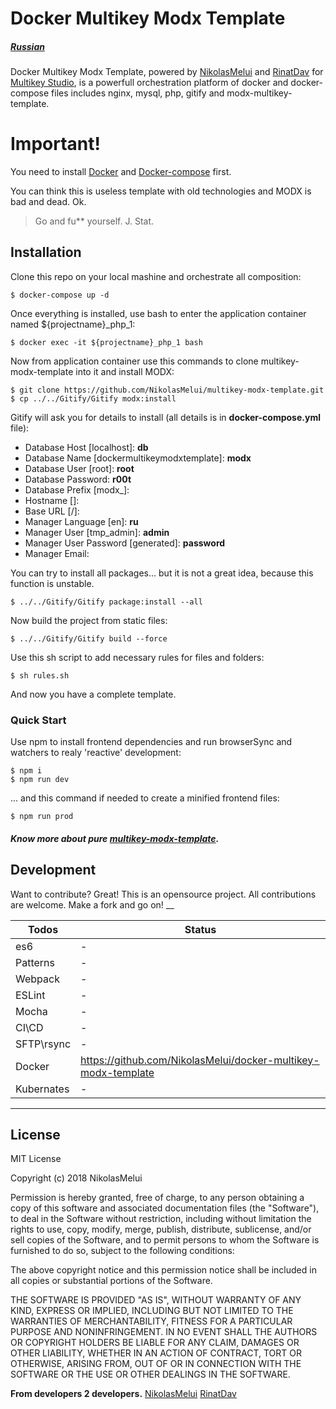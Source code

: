 Docker Multikey Modx Template
======
##### [Russian][russian-docs]
Docker Multikey Modx Template, powered by [NikolasMelui][nikolasmelui] and [RinatDav][rinatdav] for [Multikey Studio][multikey-studio], is a powerfull orchestration platform of docker and docker-compose files includes nginx, mysql, php, gitify and modx-multikey-template.

# Important!
You need to install [Docker][docker] and [Docker-compose][docker-compose] first.

You can think this is useless template with old technologies and MODX is bad and dead. Ok.
> Go and fu** yourself. J. Stat.

## Installation

Clone this repo on your local mashine and orchestrate all composition:
```
$ docker-compose up -d
```
Once everything is installed, use bash to enter the application container named ${projectname}_php_1:
```
$ docker exec -it ${projectname}_php_1 bash
```
Now from application container use this commands to clone multikey-modx-template into it and install MODX:
```
$ git clone https://github.com/NikolasMelui/multikey-modx-template.git
$ cp ../../Gitify/Gitify modx:install
```
Gitify will ask you for details to install (all details is in __docker-compose.yml__ file):
* Database Host [localhost]: __db__
* Database Name [dockermultikeymodxtemplate]: __modx__
* Database User [root]: __root__
* Database Password: __r00t__
* Database Prefix [modx_]:
* Hostname []:
* Base URL [/]:
* Manager Language [en]: __ru__
* Manager User [tmp_admin]: __admin__
* Manager User Password [generated]: __password__
* Manager Email:

You can try to install all packages... but it is not a great idea, because this function is unstable.
```
$ ../../Gitify/Gitify package:install --all
```
Now build the project from static files:
```
$ ../../Gitify/Gitify build --force
```
Use this sh script to add necessary rules for files and folders:
```
$ sh rules.sh
```
And now you have a complete template.

### Quick Start

Use npm to install frontend dependencies and run browserSync and watchers to realy 'reactive' development:
```
$ npm i
$ npm run dev
```

... and this command if needed to create a minified frontend files:
```
$ npm run prod
```
##### Know more about pure [multikey-modx-template][multikey-modx-template].

## Development

Want to contribute? Great!
This is an opensource project. All contributions are welcome. Make a fork and go on!
__

| Todos | Status |
| ------ | ------ |
| es6 | - |
| Patterns | - |
| Webpack | - |
| ESLint | - |
| Mocha | - |
| CI\CD | - |
| SFTP\rsync | - |
| Docker | https://github.com/NikolasMelui/docker-multikey-modx-template |
| Kubernates | - |
___
License
----
MIT License

Copyright (c) 2018 NikolasMelui

Permission is hereby granted, free of charge, to any person obtaining a copy
of this software and associated documentation files (the "Software"), to deal
in the Software without restriction, including without limitation the rights
to use, copy, modify, merge, publish, distribute, sublicense, and/or sell
copies of the Software, and to permit persons to whom the Software is
furnished to do so, subject to the following conditions:

The above copyright notice and this permission notice shall be included in all
copies or substantial portions of the Software.

THE SOFTWARE IS PROVIDED "AS IS", WITHOUT WARRANTY OF ANY KIND, EXPRESS OR
IMPLIED, INCLUDING BUT NOT LIMITED TO THE WARRANTIES OF MERCHANTABILITY,
FITNESS FOR A PARTICULAR PURPOSE AND NONINFRINGEMENT. IN NO EVENT SHALL THE
AUTHORS OR COPYRIGHT HOLDERS BE LIABLE FOR ANY CLAIM, DAMAGES OR OTHER
LIABILITY, WHETHER IN AN ACTION OF CONTRACT, TORT OR OTHERWISE, ARISING FROM,
OUT OF OR IN CONNECTION WITH THE SOFTWARE OR THE USE OR OTHER DEALINGS IN THE
SOFTWARE.

**From developers 2 developers.**
[NikolasMelui][nikolasmelui]
[RinatDav][rinatdav]

[//]: # (These are reference links used in the body of this note and get stripped out when the markdown processor does its job. There is no need to format nicely because it shouldn't be seen. Thanks SO - http://stackoverflow.com/questions/4823468/store-comments-in-markdown-syntax)
   [nikolasmelui]: <https://github.com/NikolasMelui>
   [rinatdav]: <https://github.com/RinatDav>
   [docker]: <https://docs.docker.com/install/>
   [docker-compose]: <https://docs.docker.com/compose/>
   [gitify]: <http://modmore.github.io/Gitify/>
   [apache]: <https://httpd.apache.org/download.cgi>
   [nginx]: <https://nginx.ru/ru/download.html>
   [php]: <http://php.net/downloads.php>
   [mysql]: <https://www.mysql.com/downloads/>
   [nodejs]: <http://nodejs.org>
   [multikey-modx-template]: <https://github.com/NikolasMelui/multikey-modx-template>
   [russian-docs]: <https://github.com/NikolasMelui/docker-multikey-modx-template/blob/master/README-ru.md>
   [multikey-studio]: <https://github.com/MultikeyStudio>
